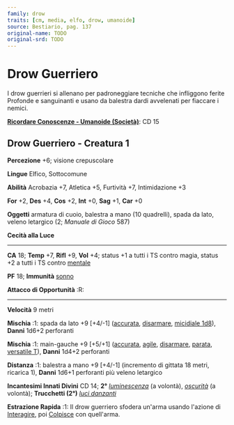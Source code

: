 ```yaml
---
family: drow
traits: [cm, media, elfo, drow, umanoide]
source: Bestiario, pag. 137
original-name: TODO
original-srd: TODO
---
```


# Drow Guerriero

I drow guerrieri si allenano per padroneggiare tecniche che infliggono ferite
Profonde e sanguinanti e usano da balestra dardi avvelenati per fiaccare i
nemici.

**[Ricordare Conoscenze - Umanoide (Società)](/azioni/abilita/ricordare-conoscenze)**:
CD 15

## Drow Guerriero - Creatura 1

**Percezione** +6; visione crepuscolare

**Lingue** Elfico, Sottocomune

**Abilità** Acrobazia +7, Atletica +5, Furtività +7, Intimidazione +3

**For** +2, **Des** +4, **Cos** +2, **Int** +0, **Sag** +1, **Car** +0

**Oggetti** armatura di cuoio, balestra a mano (10 quadrelli), spada da lato,
veleno letargico (2; _Manuale di Gioco_ 587)

**Cecità alla Luce**

---

**CA** 18; **Temp** +7, **Rifl** +9, **Vol** +4; status +1 a tutti i TS contro
magia, status +2 a tutti i TS contro [mentale](/tratti/mentale)

**PF** 18; **Immunità** [sonno](/tratti/sonno)

**Attacco di Opportunità** :R:

---

**Velocità** 9 metri

**Mischia** :1: spada da lato +9 \[+4/-1] ([accurata](/tratti/accurata),
[disarmare](/tratti/disarmare), [micidiale 1d8](/tratti/micidiale)), **Danni**
1d6+2 perforanti

**Mischia** :1: main-gauche +9 \[+5/+1] ([accurata](/tratti/accurata),
[agile](/tratti/agile), [disarmare](/tratti/disarmare),
[parata](/tratti/parata), [versatile T](/tratti/versatile)), **Danni** 1d4+2
perforanti

**Distanza** :1: balestra a mano +9 \[+4/-1] (incremento di gittata 18 metri,
ricarica 1), **Danni** 1d6+1 perforanti più veleno letargico

**Incantesimi Innati Divini** CD 14; **2°**
_[luminescenza](/incantesimi/luminescenza)_ (a volontà),
_[oscurità](/incantesimi/oscurita)_ (a volontà); **Trucchetti (2°)**
_[luci danzanti](/incantesimi/luci-danzanti)_

**Estrazione Rapida** :1: Il drow guerriero sfodera un'arma usando l'azione di
[Interagire](/azioni/base/interagire), poi [Colpisce](/azioni/base/colpire) con
quell'arma.
